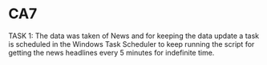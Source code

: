 # CA7

TASK 1:
The data was taken of News and for keeping the data update a task is scheduled in the Windows Task Scheduler to keep running the script for getting the news headlines every 5 minutes for indefinite time.